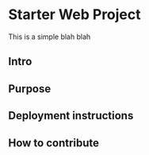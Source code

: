 # Starter Web Project

This is a simple blah blah

## Intro

## Purpose

## Deployment instructions

## How to contribute
